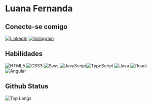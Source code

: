 # Luana Fernanda

## Conecte-se comigo 
[![LinkedIn](https://img.shields.io/badge/LinkedIn-000?style=for-the-badge&logo=linkedin&logoColor=0E76A8)](https://www.linkedin.com/in/luana-fernanda/) [![Instagram](https://img.shields.io/badge/Instagram-000?style=for-the-badge&logo=instagram)](https://www.instagram.com/wowluaa/) 

## Habilidades
![HTML5](https://img.shields.io/badge/HTML5-000?style=for-the-badge&logo=html5)
![CSS3](https://img.shields.io/badge/CSS3-000?style=for-the-badge&logo=css3&logoColor=264CE4)
![Sass](https://img.shields.io/badge/Sass-000?style=for-the-badge&logo=sass)	![JavaScript](https://img.shields.io/badge/JavaScript-000?style=for-the-badge&logo=javascript)![TypeScript](https://img.shields.io/badge/TypeScript-000?style=for-the-badge&logo=typescript)
![Java](https://img.shields.io/badge/Java-000?style=for-the-badge&logo=java)
![React](https://img.shields.io/badge/React-000?style=for-the-badge&logo=react)![Angular](https://img.shields.io/badge/Angular-000?style=for-the-badge&logo=angular&logoColor=C3002F)

## Github Status
![Top Langs](https://github-readme-stats-git-masterrstaa-rickstaa.vercel.app/api/top-langs/?username=luanafernanda&bg_color=000&border_color=30A3DC&title_color=E94D5F&text_color=FFF)

